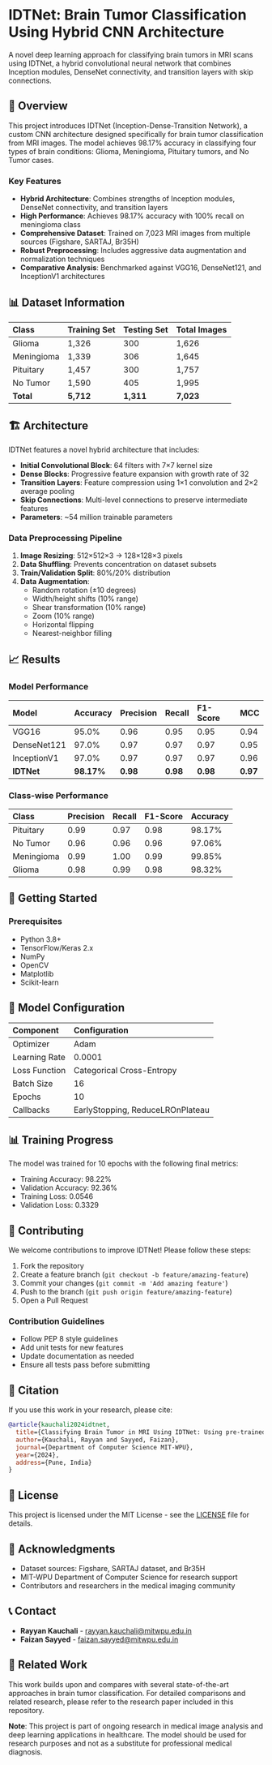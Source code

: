 # IDTNet: Brain Tumor Classification Using Hybrid CNN Architecture

A novel deep learning approach for classifying brain tumors in MRI scans using IDTNet, a hybrid convolutional neural network that combines Inception modules, DenseNet connectivity, and transition layers with skip connections.

## 🎯 Overview

This project introduces IDTNet (Inception-Dense-Transition Network), a custom CNN architecture designed specifically for brain tumor classification from MRI images. The model achieves 98.17% accuracy in classifying four types of brain conditions: Glioma, Meningioma, Pituitary tumors, and No Tumor cases.

### Key Features

- **Hybrid Architecture**: Combines strengths of Inception modules, DenseNet connectivity, and transition layers
- **High Performance**: Achieves 98.17% accuracy with 100% recall on meningioma class
- **Comprehensive Dataset**: Trained on 7,023 MRI images from multiple sources (Figshare, SARTAJ, Br35H)
- **Robust Preprocessing**: Includes aggressive data augmentation and normalization techniques
- **Comparative Analysis**: Benchmarked against VGG16, DenseNet121, and InceptionV1 architectures


## 📊 Dataset Information

| Class | Training Set | Testing Set | Total Images |
| :-- | :-- | :-- | :-- |
| Glioma | 1,326 | 300 | 1,626 |
| Meningioma | 1,339 | 306 | 1,645 |
| Pituitary | 1,457 | 300 | 1,757 |
| No Tumor | 1,590 | 405 | 1,995 |
| **Total** | **5,712** | **1,311** | **7,023** |

## 🏗️ Architecture

IDTNet features a novel hybrid architecture that includes:

- **Initial Convolutional Block**: 64 filters with 7×7 kernel size
- **Dense Blocks**: Progressive feature expansion with growth rate of 32
- **Transition Layers**: Feature compression using 1×1 convolution and 2×2 average pooling
- **Skip Connections**: Multi-level connections to preserve intermediate features
- **Parameters**: ~54 million trainable parameters


### Data Preprocessing Pipeline

1. **Image Resizing**: 512×512×3 → 128×128×3 pixels
2. **Data Shuffling**: Prevents concentration on dataset subsets
3. **Train/Validation Split**: 80%/20% distribution
4. **Data Augmentation**:
    - Random rotation (±10 degrees)
    - Width/height shifts (10% range)
    - Shear transformation (10% range)
    - Zoom (10% range)
    - Horizontal flipping
    - Nearest-neighbor filling

## 📈 Results

### Model Performance

| Model | Accuracy | Precision | Recall | F1-Score | MCC |
| :-- | :-- | :-- | :-- | :-- | :-- |
| VGG16 | 95.0% | 0.96 | 0.95 | 0.95 | 0.94 |
| DenseNet121 | 97.0% | 0.97 | 0.97 | 0.97 | 0.95 |
| InceptionV1 | 97.0% | 0.97 | 0.97 | 0.97 | 0.96 |
| **IDTNet** | **98.17%** | **0.98** | **0.98** | **0.98** | **0.97** |

### Class-wise Performance

| Class | Precision | Recall | F1-Score | Accuracy |
| :-- | :-- | :-- | :-- | :-- |
| Pituitary | 0.99 | 0.97 | 0.98 | 98.17% |
| No Tumor | 0.96 | 0.96 | 0.96 | 97.06% |
| Meningioma | 0.99 | 1.00 | 0.99 | 99.85% |
| Glioma | 0.98 | 0.99 | 0.98 | 98.32% |

## 🚀 Getting Started

### Prerequisites

- Python 3.8+
- TensorFlow/Keras 2.x
- NumPy
- OpenCV
- Matplotlib
- Scikit-learn

## 🔬 Model Configuration

| Component | Configuration |
| :-- | :-- |
| Optimizer | Adam |
| Learning Rate | 0.0001 |
| Loss Function | Categorical Cross-Entropy |
| Batch Size | 16 |
| Epochs | 10 |
| Callbacks | EarlyStopping, ReduceLROnPlateau |

## 📊 Training Progress

The model was trained for 10 epochs with the following final metrics:

- Training Accuracy: 98.22%
- Validation Accuracy: 92.36%
- Training Loss: 0.0546
- Validation Loss: 0.3329


## 🤝 Contributing

We welcome contributions to improve IDTNet! Please follow these steps:

1. Fork the repository
2. Create a feature branch (`git checkout -b feature/amazing-feature`)
3. Commit your changes (`git commit -m 'Add amazing feature'`)
4. Push to the branch (`git push origin feature/amazing-feature`)
5. Open a Pull Request

### Contribution Guidelines

- Follow PEP 8 style guidelines
- Add unit tests for new features
- Update documentation as needed
- Ensure all tests pass before submitting


## 📝 Citation

If you use this work in your research, please cite:

```bibtex
@article{kauchali2024idtnet,
  title={Classifying Brain Tumor in MRI Using IDTNet: Using pre-trained CNN models Architecture},
  author={Kauchali, Rayyan and Sayyed, Faizan},
  journal={Department of Computer Science MIT-WPU},
  year={2024},
  address={Pune, India}
}
```


## 📄 License

This project is licensed under the MIT License - see the [LICENSE](LICENSE) file for details.

## 🙏 Acknowledgments

- Dataset sources: Figshare, SARTAJ dataset, and Br35H
- MIT-WPU Department of Computer Science for research support
- Contributors and researchers in the medical imaging community


## 📞 Contact

- **Rayyan Kauchali** - rayyan.kauchali@mitwpu.edu.in
- **Faizan Sayyed** - faizan.sayyed@mitwpu.edu.in


## 🔗 Related Work

This work builds upon and compares with several state-of-the-art approaches in brain tumor classification. For detailed comparisons and related research, please refer to the research paper included in this repository.

**Note**: This project is part of ongoing research in medical image analysis and deep learning applications in healthcare. The model should be used for research purposes and not as a substitute for professional medical diagnosis.
